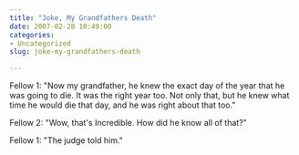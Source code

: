 ```yaml
---
title: "Joke, My Grandfathers Death"
date: 2007-02-28 10:49:00
categories:
- Uncategorized
slug: joke-my-grandfathers-death

---
```


Fellow 1: "Now my grandfather, he knew the exact day of the year that he was going to die. It was the right year too. Not only that, but he knew what time he would die that day, and he was right about that too."

Fellow 2: "Wow, that's Incredible. How did he know all of that?"

Fellow 1: "The judge told him."
